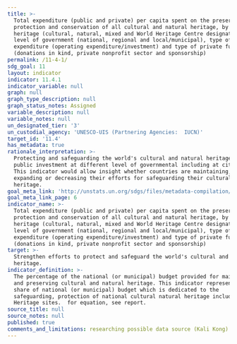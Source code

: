 ```yaml
---
title: >-
  Total expenditure (public and private) per capita spent on the preservation,
  protection and conservation of all cultural and natural heritage, by type of
  heritage (cultural, natural, mixed and World Heritage Centre designation),
  level of government (national, regional and local/municipal), type of
  expenditure (operating expenditure/investment) and type of private funding
  (donations in kind, private nonprofit sector and sponsorship)
permalink: /11-4-1/
sdg_goal: 11
layout: indicator
indicator: 11.4.1
indicator_variable: null
graph: null
graph_type_description: null
graph_status_notes: Assigned
variable_description: null
variable_notes: null
un_designated_tier: '3'
un_custodial_agency: 'UNESCO-UIS (Partnering Agencies:  IUCN)'
target_id: '11.4'
has_metadata: true
rationale_interpretation: >-
  Protecting and safeguarding the world's cultural and natural heritage require
  public investment at different level of governmental including at city level.
  This indicator would allow insight whether countries are maintaining,
  expanding or decreasing their efforts for safeguarding their cultural natural
  heritage.
goal_meta_link: 'http://unstats.un.org/sdgs/files/metadata-compilation/Metadata-Goal-11.pdf'
goal_meta_link_page: 6
indicator_name: >-
  Total expenditure (public and private) per capita spent on the preservation,
  protection and conservation of all cultural and natural heritage, by type of
  heritage (cultural, natural, mixed and World Heritage Centre designation),
  level of government (national, regional and local/municipal), type of
  expenditure (operating expenditure/investment) and type of private funding
  (donations in kind, private nonprofit sector and sponsorship)
target: >-
  Strengthen efforts to protect and safeguard the world's cultural and natural
  heritage.
indicator_definition: >-
  The percentage of the national (or municipal) budget provided for maintaining
  and preserving cultural and natural heritage. This indicator represents the
  share of national (or municipal) budget which is dedicated to the
  safeguarding, protection of national cultural natural heritage including World
  Heritage sites.  for equation, see report.
source_title: null
source_notes: null
published: true
comments_and_limitations: researching possible data source (Kali Kong)
---
```

